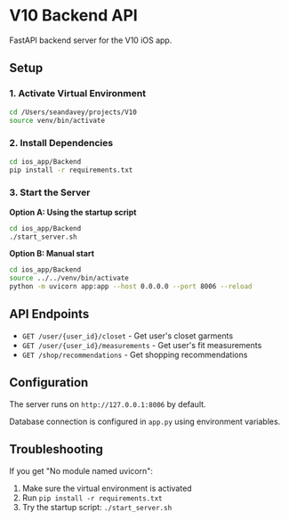 # V10 Backend API

FastAPI backend server for the V10 iOS app.

## Setup

### 1. Activate Virtual Environment
```bash
cd /Users/seandavey/projects/V10
source venv/bin/activate
```

### 2. Install Dependencies
```bash
cd ios_app/Backend
pip install -r requirements.txt
```

### 3. Start the Server

**Option A: Using the startup script**
```bash
cd ios_app/Backend
./start_server.sh
```

**Option B: Manual start**
```bash
cd ios_app/Backend
source ../../venv/bin/activate
python -m uvicorn app:app --host 0.0.0.0 --port 8006 --reload
```

## API Endpoints

- `GET /user/{user_id}/closet` - Get user's closet garments
- `GET /user/{user_id}/measurements` - Get user's fit measurements
- `GET /shop/recommendations` - Get shopping recommendations

## Configuration

The server runs on `http://127.0.0.1:8006` by default.

Database connection is configured in `app.py` using environment variables.

## Troubleshooting

If you get "No module named uvicorn":
1. Make sure the virtual environment is activated
2. Run `pip install -r requirements.txt`
3. Try the startup script: `./start_server.sh` 